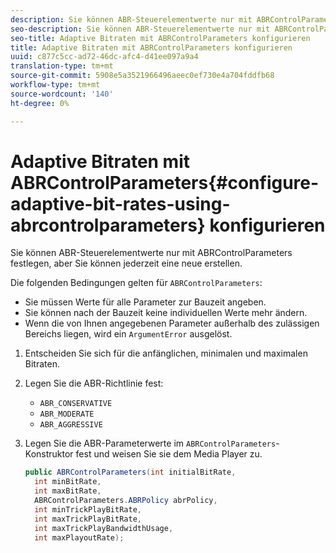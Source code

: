 ```yaml
---
description: Sie können ABR-Steuerelementwerte nur mit ABRControlParameters festlegen, aber Sie können jederzeit eine neue erstellen.
seo-description: Sie können ABR-Steuerelementwerte nur mit ABRControlParameters festlegen, aber Sie können jederzeit eine neue erstellen.
seo-title: Adaptive Bitraten mit ABRControlParameters konfigurieren
title: Adaptive Bitraten mit ABRControlParameters konfigurieren
uuid: c877c5cc-ad72-46dc-afc4-d41ee097a9a4
translation-type: tm+mt
source-git-commit: 5908e5a3521966496aeec0ef730e4a704fddfb68
workflow-type: tm+mt
source-wordcount: '140'
ht-degree: 0%

---
```



# Adaptive Bitraten mit ABRControlParameters{#configure-adaptive-bit-rates-using-abrcontrolparameters} konfigurieren

Sie können ABR-Steuerelementwerte nur mit ABRControlParameters festlegen, aber Sie können jederzeit eine neue erstellen.

Die folgenden Bedingungen gelten für `ABRControlParameters`:

* Sie müssen Werte für alle Parameter zur Bauzeit angeben.
* Sie können nach der Bauzeit keine individuellen Werte mehr ändern.
* Wenn die von Ihnen angegebenen Parameter außerhalb des zulässigen Bereichs liegen, wird ein `ArgumentError` ausgelöst.

1. Entscheiden Sie sich für die anfänglichen, minimalen und maximalen Bitraten.
1. Legen Sie die ABR-Richtlinie fest:

   * `ABR_CONSERVATIVE`
   * `ABR_MODERATE`
   * `ABR_AGGRESSIVE`

1. Legen Sie die ABR-Parameterwerte im `ABRControlParameters`-Konstruktor fest und weisen Sie sie dem Media Player zu.

   ```java
   public ABRControlParameters(int initialBitRate, 
     int minBitRate, 
     int maxBitRate, 
     ABRControlParameters.ABRPolicy abrPolicy, 
     int minTrickPlayBitRate, 
     int maxTrickPlayBitRate, 
     int maxTrickPlayBandwidthUsage, 
     int maxPlayoutRate);
   ```

